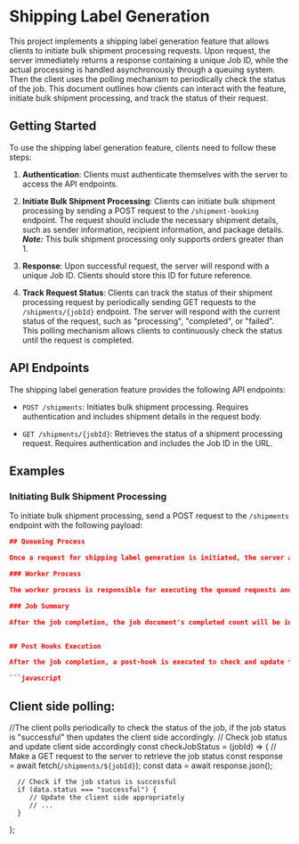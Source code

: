 # Shipping Label Generation

This project implements a shipping label generation feature that allows clients to initiate bulk shipment processing requests. Upon request, the server immediately returns a response containing a unique Job ID, while the actual processing is handled asynchronously through a queuing system.
Then the client uses the polling mechanism to periodically check the status of the job.
This document outlines how clients can interact with the feature, initiate bulk shipment processing, and track the status of their request.

## Getting Started

To use the shipping label generation feature, clients need to follow these steps:

1. **Authentication**: Clients must authenticate themselves with the server to access the API endpoints.

2. **Initiate Bulk Shipment Processing**: Clients can initiate bulk shipment processing by sending a POST request to the `/shipment-booking` endpoint. The request should include the necessary shipment details, such as sender information, recipient information, and package details.
   **_Note:_** This bulk shipment processing only supports orders greater than 1.

3. **Response**: Upon successful request, the server will respond with a unique Job ID. Clients should store this ID for future reference.

4. **Track Request Status**: Clients can track the status of their shipment processing request by periodically sending GET requests to the `/shipments/{jobId}` endpoint. The server will respond with the current status of the request, such as "processing", "completed", or "failed". This polling mechanism allows clients to continuously check the status until the request is completed.

## API Endpoints

The shipping label generation feature provides the following API endpoints:

- `POST /shipments`: Initiates bulk shipment processing. Requires authentication and includes shipment details in the request body.

- `GET /shipments/{jobId}`: Retrieves the status of a shipment processing request. Requires authentication and includes the Job ID in the URL.

## Examples

### Initiating Bulk Shipment Processing

To initiate bulk shipment processing, send a POST request to the `/shipments` endpoint with the following payload:

````json
## Queueing Process

Once a request for shipping label generation is initiated, the server adds the request to a queue for processing. The queueing process ensures that requests are handled in the order they are received.

### Worker Process

The worker process is responsible for executing the queued requests and generating the shipping labels. It retrieves the necessary shipment details from the request payload and performs the label generation logic.

### Job Summary

After the job completion, the job document's completed count will be incremented by 1.


## Post Hooks Execution

After the job completion, a post-hook is executed to check and update the job status. The post-hook code verifies if the number of completed orders matches the sum of successful orders and failed orders. If they match, the job status is updated to "completed".

```javascript


````

## Client side polling:

//The client polls periodically to check the status of the job, if the job status is "successful" then updates the client side accordingly.
// Check job status and update client side accordingly
const checkJobStatus = (jobId) => {
// Make a GET request to the server to retrieve the job status
const response = await fetch(`/shipments/${jobId}`);
const data = await response.json();

      // Check if the job status is successful
      if (data.status === "successful") {
         // Update the client side appropriately
         // ...
      }

};
